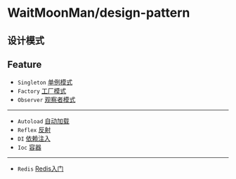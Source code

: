# WaitMoonMan/design-pattern 

## 设计模式


## Feature
* `Singleton` [单例模式](Singleton)
* `Factory`   [工厂模式](Factory)
* `Observer`  [观察者模式](Observer)
***
* `Autoload`  [自动加载](Autoload)
* `Reflex`    [反射](Reflex)
* `DI`        [依赖注入](DI)
* `Ioc`       [容器](Ioc)
***
* `Redis`     [Redis入门](Redis)


 